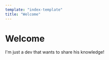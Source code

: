 ```yaml
---
template: "index-template"
title: "Welcome"
---
```


# Welcome

I'm just a dev that wants to share his knowledge!
